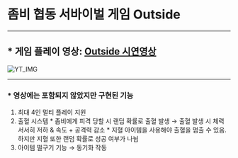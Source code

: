 # 좀비 협동 서바이벌 게임 Outside

* * *

## * 게임 플레이 영상: [Outside 시연영상](https://www.youtube.com/watch?v=11JJCJvbKck)
![YT_IMG](http://img.youtube.com/vi/11JJCJvbKck/0.jpg)

* * *

### * 영상에는 포함되지 않았지만 구현된 기능
  1. 최대 4인 멀티 플레이 지원
  2. 출혈 시스템 
    * 좀비에게 피격 당할 시 랜덤 확률로 출혈 발생 → 출혈 발생 시 체력 서서히 저하 & 속도 + 공격력 감소
    * 지혈 아이템을 사용해야 출혈을 멈출 수 있음. 하지만 지혈 또한 랜덤 확률로 성공 여부가 나뉨
  3. 아이템 떨구기 기능 → 동기화 작동
